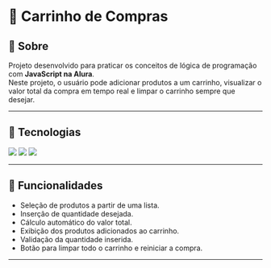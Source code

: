 # 🛒 Carrinho de Compras

## 📖 Sobre
Projeto desenvolvido para praticar os conceitos de lógica de programação com **JavaScript na Alura**.  
Neste projeto, o usuário pode adicionar produtos a um carrinho, visualizar o valor total da compra em tempo real e limpar o carrinho sempre que desejar.

---

## 🚀 Tecnologias

<div>
  <img src="https://img.shields.io/badge/HTML-239120?style=for-the-badge&logo=html5&logoColor=white">
  <img src="https://img.shields.io/badge/CSS-239120?&style=for-the-badge&logo=css3&logoColor=white">
  <img src="https://img.shields.io/badge/JavaScript-F7DF1E?style=for-the-badge&logo=javascript&logoColor=black">
</div>

---

## 🎯 Funcionalidades

- Seleção de produtos a partir de uma lista.
- Inserção de quantidade desejada.
- Cálculo automático do valor total.
- Exibição dos produtos adicionados ao carrinho.
- Validação da quantidade inserida.
- Botão para limpar todo o carrinho e reiniciar a compra.

---
